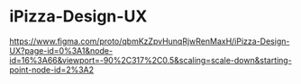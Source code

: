 # iPizza-Design-UX

https://www.figma.com/proto/qbmKzZpvHunqRjwRenMaxH/iPizza-Design-UX?page-id=0%3A1&node-id=16%3A66&viewport=-90%2C317%2C0.5&scaling=scale-down&starting-point-node-id=2%3A2
